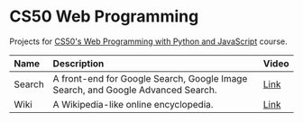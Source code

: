 # CS50 Web Programming 
Projects for [CS50's Web Programming with Python and JavaScript](https://cs50.harvard.edu/web/2020/) course.

| Name    | Description                                                                    | Video                                |
| :------ | :------------------------------------------------------------------------------| :----------------------------------- |
| Search  | A front-end for Google Search, Google Image Search, and Google Advanced Search.| [Link](https://youtu.be/eigUiXocmN8) |
| Wiki    | A Wikipedia-like online encyclopedia.                                          | [Link](https://youtu.be/xbQG3ovDaSg) |
